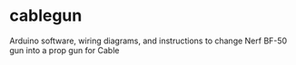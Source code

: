 # cablegun
Arduino software, wiring diagrams, and instructions to change Nerf BF-50 gun into a prop gun for Cable
